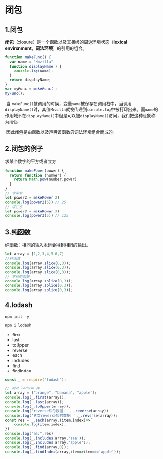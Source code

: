 # 闭包

## 1.闭包

**闭包**（closure）是一个函数以及其捆绑的周边环境状态（**lexical environment**，**词法环境**）的引用的组合。

```js
function makeFunc() {
  var name = "Mozilla";
  function displayName() {
    console.log(name);
  }
  return displayName;
}
var myFunc = makeFunc();
myFunc();
```

​	当 `makeFunc()`被调用的时候，变量`name`被保存在调用栈中，当调用`displayName()`时，其值`Mozilla`就被传递到`console.log`中被打印出来。而`name`的作用域不在`displayName()`中但是可以被`displayName()`访问，我们把这种现象称为`闭包`。

​	因此闭包是由函数以及声明该函数的词法环境组合而成的。

## 2.闭包的例子

求某个数字的平方或者立方

```js
function makePower(power) {
  return function (number) {
    return Math.pow(number,power)
  }
}
// 求平方
let power2 = makePower(2)
console.log(power2(5)) // 25
// 求立方
let power3 = makePower(3)
console.log(power3(5)) // 125
```

## 3.纯函数

纯函数：相同的输入永远会得到相同的输出。

```js
let array = [1,2,3,4,5,6,7]
//纯函数
console.log(array.slice(0,3));
console.log(array.slice(0,3));
console.log(array.slice(0,3));
// 不纯的函数
console.log(array.splice(0,3));
console.log(array.splice(0,3));
console.log(array.splice(0,3));
```

## 4.lodash

```powershell
npm init -y

npm i lodash
```

- first
- last
- toUpper
- reverse
- each
- includes
- find
- findIndex

```js
const _ = require("lodash");

// 测试 lodash 库
let array = ["orange", "banana", "apple"];
console.log(_.first(array));
console.log(_.last(array));
console.log(_.toUpper(array));
console.log('reverse后的数据：',_.reverse(array));
console.log('再次reverse后的数据：',_.reverse(array));
const res = _.each(array,(item,index)=>{
    console.log(item,index);
})
console.log("aa:",res);
console.log(_.includes(array,'aaa'));
console.log(_.includes(array,'apple'));
console.log(_.find(array,0));
console.log(_.findIndex(array,item=>item==='apple'));
```

